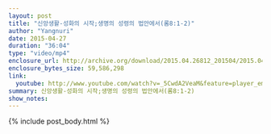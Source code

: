 ```yaml
---
layout: post
title: "신앙생활-성화의 시작;생명의 성령의 법안에서(롬8:1-2)"
author: "Yangnuri"
date: 2015-04-27
duration: "36:04"
type: "video/mp4"
enclosure_url: http://archive.org/download/2015.04.26812_201504/2015.04.26%20%EC%8B%A0%EC%95%99%EC%83%9D%ED%99%9C-%EC%84%B1%ED%99%94%EC%9D%98%20%EC%8B%9C%EC%9E%91%3B%EC%83%9D%EB%AA%85%EC%9D%98%20%EC%84%B1%EB%A0%B9%EC%9D%98%20%EB%B2%95%EC%95%88%EC%97%90%EC%84%9C%28%EB%A1%AC8%3B1-2%29.mp4
enclosure_bytes_size: 59,586,298 
link:
  youtube: http://www.youtube.com/watch?v=_5CwdA2VeaM&feature=player_embedded
summary: 신앙생활-성화의 시작;생명의 성령의 법안에서(롬8:1-2)
show_notes:
---
```


{% include post_body.html %}
